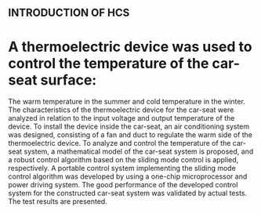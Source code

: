 ## INTRODUCTION OF HCS
# A thermoelectric device was used to control the temperature of the car-seat surface:
The warm temperature in the summer and cold temperature in the winter. The characteristics of the thermoelectric device for the car-seat were analyzed in relation to the input voltage and output temperature of the device. To install the device inside the car-seat, an air conditioning system was designed, consisting of a fan and duct to regulate the warm side of the thermoelectric device. To analyze and control the temperature of the car-seat system, a mathematical model of the car-seat system is proposed, and a robust control algorithm based on the sliding mode control is applied, respectively. A portable control system implementing the sliding mode control algorithm was developed by using a one-chip microprocessor and power driving system. The good performance of the developed control system for the constructed car-seat system was validated by actual tests. The test results are presented.
